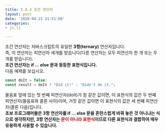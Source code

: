 ```yaml
---
title: 5.8.3 조건 연산자
layout: post
date: '2020-04-21 21:51:00'
categories:
- js_lj

---
```


조건 연산자는 자바스크립트의 유일한 **3항(ternary)** 연산자입니다.  
즉, 이 연산자는 피연산자 세개를 받습니다(다른 연산자는 모두 피연산자 한 개 또는 두 개를 받습니다).  
**조건 연산자는 if ... else 문과 동등한 표현식입니다.**  
다음 예제를 보십시오.

```javascript
const doIt = false;
const result = doIt ? "Did it!" : "Didn't do it.";
```

물음표 앞에 있는 첫 번째 피연산자(doIt)가 참 같은 값이면, 이 표현식의 값은 두 번째 피연산자(물음표와 콜론 사이)이며, 거짓 같은 값이면 이 표현식의 값은 세 번째 피연산자(콜론 다음)입니다.  
**초보 프로그래머들은 3항 연산자를 if ... else 문을 혼란스럽게 바꿔 놓은 것 아니냐는 식으로 생각하지만, 3항 연산자는 <span style="color:red;">문이 아니라 표현식</span>이므로 다른 표현식과 결합하여 매우 유용하게 사용할 수 있습니다.**